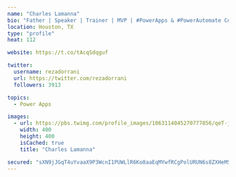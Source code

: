 ```yaml
---
name: "Charles Lamanna"
bio: "Father | Speaker | Trainer | MVP | #PowerApps & #PowerAutomate Community Super User | YouTuber Right-pointing triangle http://youtube.com/c/rezadorrani | Learn - Share - Clockwise rightwards and leftwards open circle arrows"
location: Houston, TX
type: "profile"
heat: 112

website: https://t.co/tAcqSdqguf

twitter:
  username: rezadorrani
  url: https://twitter.com/rezadorrani
  followers: 3913

topics:
  - Power Apps

images:
  - url: https://pbs.twimg.com/profile_images/1063114045270777856/qeT-jpWr_400x400.jpg
    width: 400
    height: 400
    isCached: true
    title: "Charles Lamanna"

secured: "sXN9jJGqT4uYvaaX9P3WcnI1PUWLlR6Ko8aaEqMYwfRCgPolURUN6s8ZXHeMS5B+GddPI3KJx+X3GdadrTLtExiQyukK2vqriApKyRdlfkduaiFEndMboq7hWIlSx1LFahZzwfBCbmjiA596fZC5vn630aClU7mQ97PfqTpU9eHpVIJYlUtpVXZOlz41QLyRnafjmXd05cwGcqtdK4nGJgcDPbaXNpusrOvahAncsKnVO99wF5lAh9u1b09yEJm4rywcMSIokyz+RlCqNHrnciz7gfUK2R9KjLot8RbhWc5ooB8bPX7oHNyyrlVobarjMFpXbcWEHMZ23UPhYRXpiLU2KqqRQjWBuj3zQoCyFkFnEgkxzCBcnR1uQ2Ef0gbuiLuBIU8SkzQeTV6iaerGGT/h84XUQzx9RlCEUWVb8Qs=;ceby33MKiaHv7MizDaoe5w=="
---
```


